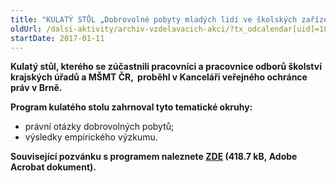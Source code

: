```yaml
---
title: "KULATÝ STŮL „Dobrovolné pobyty mladých lidí ve školských zařízeních pro výkon ústavní a ochranné výchovy“"
oldUrl: /dalsi-aktivity/archiv-vzdelavacich-akci/?tx_odcalendar[uid]=185&cHash=a7b631e7a16e8a0de5e4dbafe6a9303c
startDate: 2017-01-11
---
```


<p><strong>Kulatý stůl, kterého se zúčastnili pracovníci a pracovnice odborů školství krajských úřadů a MŠMT ČR,  proběhl v Kanceláři veřejného ochránce práv v Brně.</strong> </p>
<p></p>
<p><strong>Program kulatého stolu zahrnoval tyto tematické okruhy:</strong></p><ul><li>právní otázky dobrovolných pobytů;</li><li>výsledky empirického výzkumu.</li></ul><p><strong>Související pozvánku s programem naleznete <a href="https://www.ochrance.cz/uploads-import/projekt_ESF/00_2017_SEMINARE/ARCHIV_2017/Kulate_stoly_archiv/01_11_Dobrovolne_pobyty_mladych_lidi_ve_skolskych_zarizenich_pro_vykon_ustavni_a_ochranne_vychovy_pozvanka.pdf" target="_blank">ZDE</a> (418.7 kB, Adobe Acrobat dokument).</strong></p>
